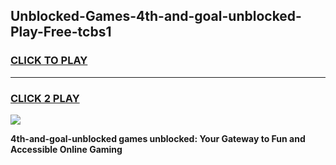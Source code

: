 
## Unblocked-Games-4th-and-goal-unblocked-Play-Free-tcbs1
<h3>
<a href="https://premium76.site?title=4th-and-goal-unblocked&ref=10A">CLICK TO PLAY</a></h3>
<hr>

<h3>
<a href="https://premium76.site?title=4th-and-goal-unblocked&ref=10A">CLICK 2 PLAY</a>
  
</h3>

<a href="https://premium76.site?title=4th-and-goal-unblocked&ref=10A"><img src="https://clearcache.store/games.png"></a>


**4th-and-goal-unblocked games unblocked: Your Gateway to Fun and Accessible Online Gaming**

